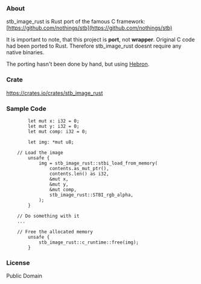 ### About
stb_image_rust is Rust port of the famous C framework: [https://github.com/nothings/stb](https://github.com/nothings/stb)

It is important to note, that this project is **port**, not **wrapper**. Original C code had been ported to Rust. Therefore stb_image_rust doesnt require any native binaries.

The porting hasn't been done by hand, but using [Hebron](https://github.com/rds1983/Hebron).

### Crate
https://crates.io/crates/stb_image_rust

### Sample Code
```
        let mut x: i32 = 0;
        let mut y: i32 = 0;
        let mut comp: i32 = 0;

        let img: *mut u8;
		
	// Load the image
        unsafe {
            img = stb_image_rust::stbi_load_from_memory(
                contents.as_mut_ptr(),
                contents.len() as i32,
                &mut x,
                &mut y,
                &mut comp,
                stb_image_rust::STBI_rgb_alpha,
            );
        }
		
	// Do something with it
	...
		
	// Free the allocated memory
        unsafe {
            stb_image_rust::c_runtime::free(img);
        }		
```

### License
Public Domain
